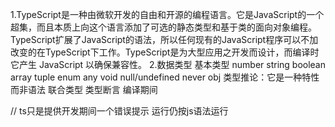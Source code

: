 1.TypeScript是一种由微软开发的自由和开源的编程语言。它是JavaScript的一个超集，而且本质上向这个语言添加了可选的静态类型和基于类的面向对象编程。
TypeScript扩展了JavaScript的语法，所以任何现有的JavaScript程序可以不加改变的在TypeScript下工作。TypeScript是为大型应用之开发而设计，而编译时它产生 JavaScript 以确保兼容性。
2.数据类型
    基本类型
number string boolean array tuple enum any
void null/undefined never obj
类型推论：它是一种特性而非语法
联合类型
类型断言 编译期间

// ts只是提供开发期间一个错误提示 运行仍按js语法运行
